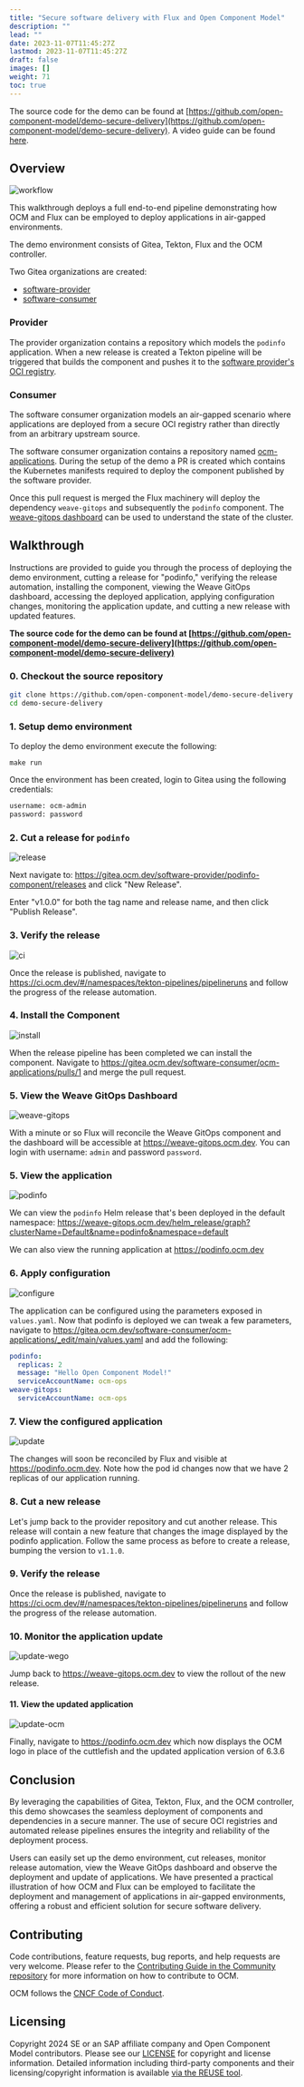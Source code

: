 ```yaml
---
title: "Secure software delivery with Flux and Open Component Model"
description: ""
lead: ""
date: 2023-11-07T11:45:27Z
lastmod: 2023-11-07T11:45:27Z
draft: false
images: []
weight: 71
toc: true
---
```


The source code for the demo can be found at [https://github.com/open-component-model/demo-secure-delivery](https://github.com/open-component-model/demo-secure-delivery).
A video guide can be found [here](https://share.vidyard.com/watch/NjNrZF2926RUTSUvkU4MdR).

## Overview

![workflow](https://raw.githubusercontent.com/open-component-model/demo-secure-delivery/main/docs/images/diagram.png)

This walkthrough deploys a full end-to-end pipeline demonstrating how OCM and Flux can be employed to deploy applications in air-gapped environments.

The demo environment consists of Gitea, Tekton, Flux and the OCM controller.

Two Gitea organizations are created:

- [software-provider](https://gitea.ocm.dev/software-provider)
- [software-consumer](https://gitea.ocm.dev/software-consumer)

### Provider

The provider organization contains a repository which models the `podinfo` application. When a new release is created a Tekton pipeline will be triggered that builds the component and pushes it to the [software provider's OCI registry](https://gitea.ocm.dev/software-provider/-/packages).

### Consumer

The software consumer organization models an air-gapped scenario where applications are deployed from a secure OCI registry rather than directly from an arbitrary upstream source.

The software consumer organization contains a repository named [ocm-applications](https://gitea.ocm.dev/software-consumer/ocm-applications). During the setup of the demo a PR is created which contains the Kubernetes manifests required to deploy the component published by the software provider.

Once this pull request is merged the Flux machinery will deploy the dependency `weave-gitops` and subsequently the `podinfo` component. The [weave-gitops dashboard](https://weave-gitops.ocm.dev) can be used to understand the state of the cluster.

## Walkthrough

Instructions are provided to guide you through the process of deploying the demo environment, cutting a release for "podinfo," verifying the release automation, installing the component, viewing the Weave GitOps dashboard, accessing the deployed application, applying configuration changes, monitoring the application update, and cutting a new release with updated features.

**The source code for the demo can be found at [https://github.com/open-component-model/demo-secure-delivery](https://github.com/open-component-model/demo-secure-delivery)**

### 0. Checkout the source repository

```bash
git clone https://github.com/open-component-model/demo-secure-delivery && \
cd demo-secure-delivery
```

### 1. Setup demo environment

To deploy the demo environment execute the following:

`make run`

Once the environment has been created, login to Gitea using the following credentials:

```bash
username: ocm-admin
password: password
```

### 2. Cut a release for `podinfo`

![release](https://github.com/open-component-model/demo-secure-delivery/raw/main/docs/images/publish.png)

Next navigate to: https://gitea.ocm.dev/software-provider/podinfo-component/releases and click "New Release".

Enter "v1.0.0" for both the tag name and release name, and then click "Publish Release".

### 3. Verify the release

![ci](https://github.com/open-component-model/demo-secure-delivery/raw/main/docs/images/release_automation.png)

Once the release is published, navigate to https://ci.ocm.dev/#/namespaces/tekton-pipelines/pipelineruns and follow the progress of the release automation.

### 4. Install the Component

![install](https://github.com/open-component-model/demo-secure-delivery/raw/main/docs/images/install.png)

When the release pipeline has been completed we can install the component. Navigate to https://gitea.ocm.dev/software-consumer/ocm-applications/pulls/1 and merge the pull request.

### 5. View the Weave GitOps Dashboard

![weave-gitops](https://github.com/open-component-model/demo-secure-delivery/raw/main/docs/images/weave-gitops.png)

With a minute or so Flux will reconcile the Weave GitOps component and the dashboard will be accessible at https://weave-gitops.ocm.dev. You can login with username: `admin` and password `password`.

### 5. View the application

![podinfo](https://github.com/open-component-model/demo-secure-delivery/raw/main/docs/images/application.png)

We can view the `podinfo` Helm release that's been deployed in the default namespace: https://weave-gitops.ocm.dev/helm_release/graph?clusterName=Default&name=podinfo&namespace=default

We can also view the running application at https://podinfo.ocm.dev

### 6. Apply configuration

![configure](https://github.com/open-component-model/demo-secure-delivery/raw/main/docs/images/configure.png)

The application can be configured using the parameters exposed in `values.yaml`. Now that podinfo is deployed we can tweak a few parameters, navigate to
https://gitea.ocm.dev/software-consumer/ocm-applications/_edit/main/values.yaml
and add the following:

```yaml
podinfo:
  replicas: 2
  message: "Hello Open Component Model!"
  serviceAccountName: ocm-ops
weave-gitops:
  serviceAccountName: ocm-ops
```

### 7. View the configured application

![update](https://github.com/open-component-model/demo-secure-delivery/raw/main/docs/images/update.png)

The changes will soon be reconciled by Flux and visible at https://podinfo.ocm.dev. Note how the pod id changes now that we have 2 replicas of our application running.

### 8. Cut a new release

Let's jump back to the provider repository and cut another release. This release will contain a new feature that changes the image displayed by the podinfo application. Follow the same process as before to create a release, bumping the version to `v1.1.0`.

### 9. Verify the release

Once the release is published, navigate to https://ci.ocm.dev/#/namespaces/tekton-pipelines/pipelineruns and follow the progress of the release automation.

### 10. Monitor the application update

![update-wego](https://github.com/open-component-model/demo-secure-delivery/raw/main/docs/images/update-wego.png)

Jump back to https://weave-gitops.ocm.dev to view the rollout of the new release.

#### 11. View the updated application

![update-ocm](https://github.com/open-component-model/demo-secure-delivery/raw/main/docs/images/update-ocm.png)

Finally, navigate to https://podinfo.ocm.dev which now displays the OCM logo in place of the cuttlefish and the updated application version of 6.3.6

## Conclusion

By leveraging the capabilities of Gitea, Tekton, Flux, and the OCM controller, this demo showcases the seamless deployment of components and dependencies in a secure manner. The use of secure OCI registries and automated release pipelines ensures the integrity and reliability of the deployment process.

Users can easily set up the demo environment, cut releases, monitor release automation, view the Weave GitOps dashboard and observe the deployment and update of applications. We have presented a practical illustration of how OCM and Flux can be employed to facilitate the deployment and management of applications in air-gapped environments, offering a robust and efficient solution for secure software delivery.

## Contributing

Code contributions, feature requests, bug reports, and help requests are very welcome. Please refer to the [Contributing Guide in the Community repository](https://github.com/open-component-model/community/blob/main/CONTRIBUTING.md) for more information on how to contribute to OCM.

OCM follows the [CNCF Code of Conduct](https://github.com/cncf/foundation/blob/main/code-of-conduct.md).

## Licensing

Copyright 2024 SE or an SAP affiliate company and Open Component Model contributors.
Please see our [LICENSE](https://raw.githubusercontent.com/open-component-model/.github/main/LICENSE) for copyright and license information.
Detailed information including third-party components and their licensing/copyright information is available [via the REUSE tool](https://api.reuse.software/info/github.com/open-component-model/demo-secure-delivery).
